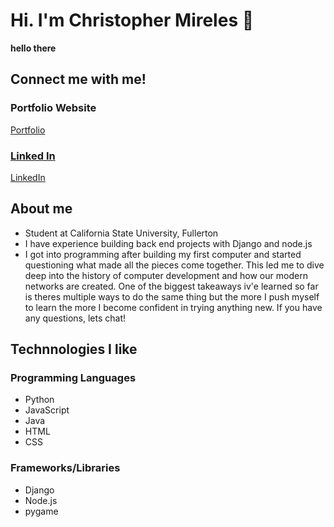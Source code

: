 <!DOCTYPE html>
<html lang="en">
<head>
    <meta charset="UTF-8">
    <meta name="viewport" content="width=device-width, initial-scale=1.0">
    
</head>
<body>
    <h1>Hi. I'm Christopher Mireles 🦅 </h1>
    <p><strong>hello there</strong></p>
    
<h2>Connect me with me!</h2>
<div id = "website-url">
<h3>Portfolio Website</h3>
<p><a href = "https://napalashe.com">Portfolio</p>
<div id="linkedin-connect">
<h3>Linked In</h3>
<p><a href="www.linkedin.com/in/christopher-mireles" target="_blank">LinkedIn</a></p>
</div>

<h2>About me</h2>
<ul>
<li>
    Student at California State University, Fullerton
</li>
<li>
    I have experience building back end projects with Django and node.js
</li>
<li>
   I got into programming after building my first computer and started questioning what made all the pieces come together. This led me to dive deep into the history of computer development and how our modern networks are created. One of the biggest takeaways iv'e learned so far is theres multiple ways to do the same thing but the more I push myself to learn the more I become confident in trying anything new. If you have any questions, lets chat!
</li>
</ul>
<h2>Technnologies I like</h2>
 <h3>Programming Languages</h3>
    <ul>
        <li>Python</li>
        <li>JavaScript</li>
        <li>Java</li>
        <li>HTML</li>
        <li>CSS</li>
    </ul>
<h3>Frameworks/Libraries</h3>
    <ul>
        <li>Django</li>
        <li>Node.js</li>
        <li>pygame</li>
    </ul>

    


<!--
**napalashe/napalashe** is a ✨ _special_ ✨ repository because its `README.md` (this file) appears on your GitHub profile.

Here are some ideas to get you started:

- 🔭 I’m currently working on ...
- 🌱 I’m currently learning ...
- 👯 I’m looking to collaborate on ...
- 🤔 I’m looking for help with ...
- 💬 Ask me about ...
- 📫 How to reach me: ...
- 😄 Pronouns: ...
- ⚡ Fun fact: ...
-->
